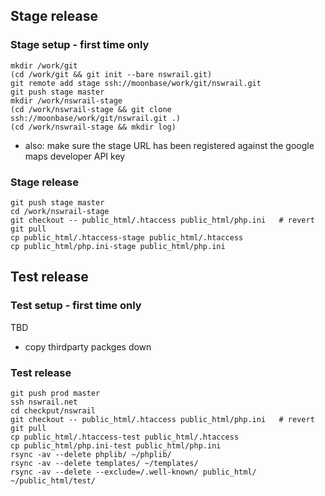 ## Stage release

### Stage setup - first time only
```shell
mkdir /work/git
(cd /work/git && git init --bare nswrail.git)
git remote add stage ssh://moonbase/work/git/nswrail.git
git push stage master
mkdir /work/nswrail-stage
(cd /work/nswrail-stage && git clone ssh://moonbase/work/git/nswrail.git .)
(cd /work/nswrail-stage && mkdir log)
```

- also: make sure the stage URL has been registered against the google maps developer API key

### Stage release
```shell
git push stage master
cd /work/nswrail-stage
git checkout -- public_html/.htaccess public_html/php.ini   # revert
git pull
cp public_html/.htaccess-stage public_html/.htaccess
cp public_html/php.ini-stage public_html/php.ini
```

## Test release

### Test setup - first time only

TBD
- copy thirdparty packges down

### Test release
```shell
git push prod master
ssh nswrail.net
cd checkput/nswrail
git checkout -- public_html/.htaccess public_html/php.ini   # revert
git pull
cp public_html/.htaccess-test public_html/.htaccess
cp public_html/php.ini-test public_html/php.ini
rsync -av --delete phplib/ ~/phplib/
rsync -av --delete templates/ ~/templates/
rsync -av --delete --exclude=/.well-known/ public_html/ ~/public_html/test/
```


